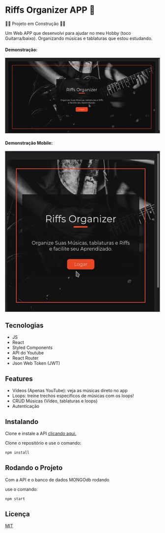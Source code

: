 # Riffs Organizer APP :guitar:

:construction_worker_man: Projeto em Construção :construction_worker_man: 

Um Web APP que desenvolvi para ajudar no meu Hobby (toco Guitarra/baixo). Organizando músicas e tablaturas que estou estudando.

#### Demonstração:

![demonstração do APP](gifs/overview.gif)

#### Demonstração Mobile:

![demonstração do APP](gifs/overviewm.gif)

## Tecnologias

- JS
- React
- Styled Components
- API do Youtube
- React Router
- Json Web Token (JWT)

## Features

- Vídeos (Apenas YouTube): veja as músicas direto no app
- Loops: treine trechos especificos de músicas com os loops!
- CRUD Músicas (Vídeo, tablaturas e loops)
- Autenticação

## Instalando

Clone e instale a API [clicando aqui.](https://github.com/BrunoMendes41/GuitarPraticeOrganizerApi)

Clone o repositório e use o comando:

```bash
npm install
```

## Rodando o Projeto

Com a API e o banco de dados MONGOdb rodando

use o comando:

```bash
npm start
```

## Licença

[MIT](https://choosealicense.com/licenses/mit/)

